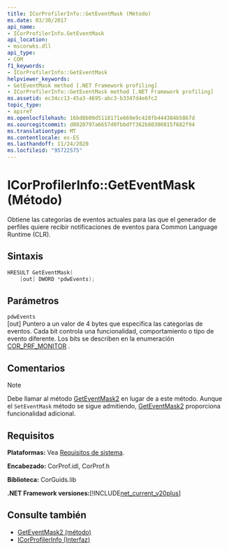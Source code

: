 ```yaml
---
title: ICorProfilerInfo::GetEventMask (Método)
ms.date: 03/30/2017
api_name:
- ICorProfilerInfo.GetEventMask
api_location:
- mscorwks.dll
api_type:
- COM
f1_keywords:
- ICorProfilerInfo::GetEventMask
helpviewer_keywords:
- GetEventMask method [.NET Framework profiling]
- ICorProfilerInfo::GetEventMask method [.NET Framework profiling]
ms.assetid: ec34cc13-45a3-4695-abc3-b3347d4e6fc2
topic_type:
- apiref
ms.openlocfilehash: 16bd8b09d5118171e669e9c428fb444384b5867d
ms.sourcegitcommit: d8020797a6657d0fbbdff362b80300815f682f94
ms.translationtype: MT
ms.contentlocale: es-ES
ms.lasthandoff: 11/24/2020
ms.locfileid: "95722575"
---
```

# <a name="icorprofilerinfogeteventmask-method"></a>ICorProfilerInfo::GetEventMask (Método)

Obtiene las categorías de eventos actuales para las que el generador de perfiles quiere recibir notificaciones de eventos para Common Language Runtime (CLR).  
  
## <a name="syntax"></a>Sintaxis  
  
```cpp  
HRESULT GetEventMask(  
    [out] DWORD *pdwEvents);  
```  
  
## <a name="parameters"></a>Parámetros  

 `pdwEvents`  
 [out] Puntero a un valor de 4 bytes que especifica las categorías de eventos. Cada bit controla una funcionalidad, comportamiento o tipo de evento diferente. Los bits se describen en la enumeración [COR_PRF_MONITOR](cor-prf-monitor-enumeration.md) .  
  
## <a name="remarks"></a>Comentarios  
  
> [!NOTE]
> Debe llamar al método [GetEventMask2](icorprofilerinfo5-geteventmask2-method.md) en lugar de a este método. Aunque el `SetEventMask` método se sigue admitiendo, [GetEventMask2](icorprofilerinfo5-geteventmask2-method.md) proporciona funcionalidad adicional.  
  
## <a name="requirements"></a>Requisitos  

 **Plataformas:** Vea [Requisitos de sistema](../../get-started/system-requirements.md).  
  
 **Encabezado:** CorProf.idl, CorProf.h  
  
 **Biblioteca:** CorGuids.lib  
  
 **.NET Framework versiones:**[!INCLUDE[net_current_v20plus](../../../../includes/net-current-v20plus-md.md)]  
  
## <a name="see-also"></a>Consulte también

- [GetEventMask2 (método)](icorprofilerinfo5-geteventmask2-method.md)
- [ICorProfilerInfo (Interfaz)](icorprofilerinfo-interface.md)
